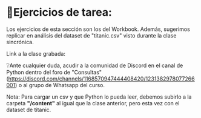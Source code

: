 # 📄Ejercicios de tarea:

Los ejercicios de esta sección son los del Workbook. Además, sugerimos replicar en análisis del dataset de "titanic.csv" visto durante la clase sincrónica. 

Link a la clase grabada:

❔Ante cualquier duda, acudir a la comunidad de Discord en el canal de Python dentro del foro de "Consultas" (https://discord.com/channels/1168570947444408420/1231382978077266001) o al grupo de Whatsapp del curso.

Nota: Para cargar un csv y que Python lo pueda leer, debemos subirlo a la carpeta **"/content"** al igual que la clase anterior, pero esta vez con el dataset de titanic.

